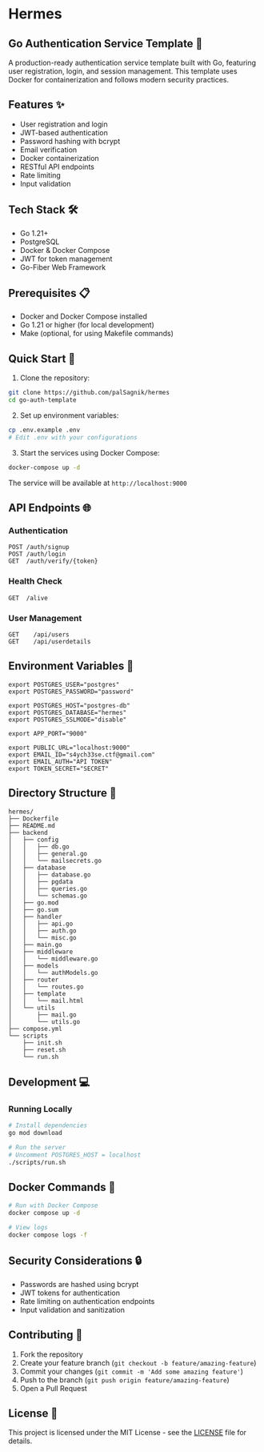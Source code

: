 # Hermes

## Go Authentication Service Template 🔐

A production-ready authentication service template built with Go, featuring user registration, login, and session management. This template uses Docker for containerization and follows modern security practices.

## Features ✨

- User registration and login
- JWT-based authentication
- Password hashing with bcrypt
- Email verification
- Docker containerization
- RESTful API endpoints
- Rate limiting
- Input validation


## Tech Stack 🛠

- Go 1.21+
- PostgreSQL
- Docker & Docker Compose
- JWT for token management
- Go-Fiber Web Framework

## Prerequisites 📋

- Docker and Docker Compose installed
- Go 1.21 or higher (for local development)
- Make (optional, for using Makefile commands)

## Quick Start 🚀

1. Clone the repository:
```bash
git clone https://github.com/palSagnik/hermes
cd go-auth-template
```

2. Set up environment variables:
```bash
cp .env.example .env
# Edit .env with your configurations
```

3. Start the services using Docker Compose:
```bash
docker-compose up -d
```

The service will be available at `http://localhost:9000`

## API Endpoints 🌐

### Authentication

```
POST /auth/signup
POST /auth/login
GET  /auth/verify/{token}
```
### Health Check
```
GET  /alive
```
### User Management

```
GET    /api/users
GET    /api/userdetails
```

## Environment Variables 🔧

```
export POSTGRES_USER="postgres"
export POSTGRES_PASSWORD="password"

export POSTGRES_HOST="postgres-db"
export POSTGRES_DATABASE="hermes"
export POSTGRES_SSLMODE="disable"

export APP_PORT="9000"

export PUBLIC_URL="localhost:9000"
export EMAIL_ID="s4ych33se.ctf@gmail.com"
export EMAIL_AUTH="API TOKEN"
export TOKEN_SECRET="SECRET"
```

## Directory Structure 📁

```
hermes/
├── Dockerfile
├── README.md
├── backend
│   ├── config
│   │   ├── db.go
│   │   ├── general.go
│   │   └── mailsecrets.go
│   ├── database
│   │   ├── database.go
│   │   ├── pgdata
│   │   ├── queries.go
│   │   └── schemas.go
│   ├── go.mod
│   ├── go.sum
│   ├── handler
│   │   ├── api.go
│   │   ├── auth.go
│   │   └── misc.go
│   ├── main.go
│   ├── middleware
│   │   └── middleware.go
│   ├── models
│   │   └── authModels.go
│   ├── router
│   │   └── routes.go
│   ├── template
│   │   └── mail.html
│   └── utils
│       ├── mail.go
│       └── utils.go
├── compose.yml
└── scripts
    ├── init.sh
    ├── reset.sh
    └── run.sh
```

## Development 💻

### Running Locally

```bash
# Install dependencies
go mod download

# Run the server
# Uncomment POSTGRES_HOST = localhost
./scripts/run.sh
```


## Docker Commands 🐳

```bash
# Run with Docker Compose
docker compose up -d

# View logs
docker compose logs -f
```

## Security Considerations 🔒

- Passwords are hashed using bcrypt
- JWT tokens for authentication
- Rate limiting on authentication endpoints
- Input validation and sanitization

## Contributing 🤝

1. Fork the repository
2. Create your feature branch (`git checkout -b feature/amazing-feature`)
3. Commit your changes (`git commit -m 'Add some amazing feature'`)
4. Push to the branch (`git push origin feature/amazing-feature`)
5. Open a Pull Request

## License 📝

This project is licensed under the MIT License - see the [LICENSE](LICENSE) file for details.
